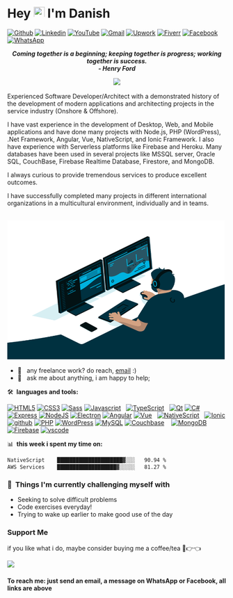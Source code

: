 # Hey <img src="https://media.giphy.com/media/hvRJCLFzcasrR4ia7z/giphy.gif" width="25px" height="25px"> I'm Danish

[![Github](https://img.shields.io/static/v1?label=&message=Github&color=black&style=for-the-badge&logo=github)](https://www.github.com/danishashraf047)
[![Linkedin](https://img.shields.io/static/v1?label=&message=Linkedin&color=0E7FBF&&&style=for-the-badge&logo=linkedin&logoColor=white)](https://www.linkedin.com/in/danishashraf047/)
[![YouTube](https://img.shields.io/static/v1?label=&message=YouTube&color=FF0000&&&style=for-the-badge&logo=youtube&logoColor=white)](https://www.youtube.com/channel/UChN-FCMK8LW18SVnS3Ogt-g)
[![Gmail](https://img.shields.io/static/v1?label=&labelColor=EA0008&message=Gmail&color=555555&style=for-the-badge&logo=gmail&logoColor=white)](mailto:danishashraf047@gmail.com)
[![Upwork](https://img.shields.io/static/v1?label=&labelColor=6fda44&message=Upwork&color=555555&style=for-the-badge&logo=upwork&logoColor=white)](https://www.upwork.com/freelancers/~01e9d4675bf2a10e37)
[![Fiverr](https://img.shields.io/static/v1?label=&labelColor=00b22d&message=Fiverr&color=555555&style=for-the-badge&logo=fiverr&logoColor=white)](https://www.fiverr.com/danishashraf047)
[![Facebook](https://img.shields.io/static/v1?label=&labelColor=4267B2&message=Facebook&color=4267B2&style=for-the-badge&logo=facebook&logoColor=white)](https://web.facebook.com/DanishAshraf047/)
[![WhatsApp](https://img.shields.io/static/v1?label=&labelColor=63b946&message=WhatsApp&color=63b946&style=for-the-badge&logo=whatsapp&logoColor=white)](https://wa.me/+923132118331)

<!-- 🔗 &nbsp;**Connect with me**
<p align="left">
</p> -->

<p align='center'>
  <em><b>Coming together is a beginning; keeping together is progress; working together is success.</b></em>
  <br/>
  <em><b>- Henry Ford</b></em>
  <br/>
</p>

<p align="center">
  <a href="https://github.com/DenverCoder1/readme-typing-svg"><img src="https://readme-typing-svg.herokuapp.com?lines=Workaholic;Tech%20Enthusiast;Cafephile;Always%20learning%20new%20things;Evolving&center=true&width=500&height=50&color=00E15B"></a>
</p>

Experienced Software Developer/Architect with a demonstrated history of the development of modern applications and architecting projects in the service industry (Onshore & Offshore).

I have vast experience in the development of Desktop, Web, and Mobile applications and have done many projects with Node.js, PHP (WordPress), .Net Framework, Angular, Vue, NativeScript, and Ionic Framework. I also have experience with Serverless platforms like Firebase and Heroku. Many databases have been used in several projects like MSSQL server, Oracle SQL, CouchBase, Firebase Realtime Database, Firestore, and MongoDB.

I always curious to provide tremendous services to produce excellent outcomes.

I have successfully completed many projects in different international organizations in a multicultural environment, individually and in teams.

</br>

<img src="https://github.com/danishashraf047/danishashraf047/blob/main/assets/code.gif" width="500" height="320" />

- 💼 &nbsp; any freelance work? do reach, [email](mailto:danishashraf047@gmail.com) :)
- 💬 &nbsp; ask me about anything, i am happy to help;

🛠 **&nbsp;languages and tools:**

<a href="https://developer.mozilla.org/en-US/docs/Glossary/HTML5" target="_blank" rel="noreferrer"><img src="https://raw.githubusercontent.com/danielcranney/readme-generator/main/public/icons/skills/html5-colored.svg" width="45" height="45" alt="HTML5" /></a>
<a href="https://developer.mozilla.org/en-US/docs/Web/CSS" target="_blank" rel="noreferrer"><img src="https://raw.githubusercontent.com/danielcranney/readme-generator/main/public/icons/skills/css3-colored.svg" width="45" height="45" alt="CSS3" /></a>
<a href="https://sass-lang.com/" target="_blank" rel="noreferrer"><img src="https://raw.githubusercontent.com/danielcranney/readme-generator/main/public/icons/skills/sass-colored.svg" width="45" height="45" alt="Sass" /></a>
<a href="https://developer.mozilla.org/en-US/docs/Web/JavaScript" target="_blank" rel="noreferrer"><img src="https://raw.githubusercontent.com/danielcranney/readme-generator/main/public/icons/skills/javascript-colored.svg" width="45" height="45" alt="Javascript" /></a>
&nbsp;
<a href="https://www.typescriptlang.org/" target="_blank" rel="noreferrer"><img src="https://raw.githubusercontent.com/danielcranney/readme-generator/main/public/icons/skills/typescript-colored.svg" width="45" height="45" alt="TypeScript" /></a>
&nbsp;
<a href="https://www.qt.io/product/development-tools" target="_blank" rel="noreferrer"><img src="https://upload.wikimedia.org/wikipedia/commons/0/0b/Qt_logo_2016.svg" width="50" height="50" alt="Qt" /></a>
<a href="https://docs.microsoft.com/en-us/dotnet/csharp/" target="_blank" rel="noreferrer"><img src="https://raw.githubusercontent.com/danielcranney/readme-generator/main/public/icons/skills/csharp-colored.svg" width="45" height="45" alt="C#" /></a>
<a href="https://expressjs.com/" target="_blank" rel="noreferrer"><img src="https://raw.githubusercontent.com/danielcranney/readme-generator/main/public/icons/skills/express-colored-dark.svg" width="45" height="45" alt="Express" /></a>
<a href="https://nodejs.org/en/" target="_blank" rel="noreferrer"><img src="https://raw.githubusercontent.com/danielcranney/readme-generator/main/public/icons/skills/nodejs-colored.svg" width="45" height="45" alt="NodeJS" /></a>
<a href="https://www.electronjs.org/" target="_blank" rel="noreferrer"><img src="https://www.pinclipart.com/picdir/big/570-5704154_reflection-clip-art.png" width="50" height="50" alt="Electron" /></a>
<a href="https://angular.io/" target="_blank" rel="noreferrer"><img src="https://upload.wikimedia.org/wikipedia/commons/c/cf/Angular_full_color_logo.svg" width="50" height="50" alt="Angular" /></a>
<a href="https://vuejs.org/" target="_blank" rel="noreferrer"><img src="https://www.pngkey.com/png/full/156-1566256_sinon-png.png" width="40" height="40" alt="Vue" /></a>
&nbsp;
<a href="https://nativescript.org/" target="_blank" rel="noreferrer"><img src="https://www.pngfind.com/pngs/b/66-669514_notre-dame-logo-png.png" width="45" height="45" alt="NativeScript" /></a>
&nbsp;
<a href="https://ionicframework.com/" target="_blank" rel="noreferrer"><img src="https://www.seekpng.com/png/full/385-3852777_oval-png-transparent.png" width="45" height="45" alt="Ionic" /></a>
<a href="https://github.com/" target="_blank" rel="noreferrer"><img src="https://avatars.githubusercontent.com/u/9919?s=200&v=4" width="50" height="50" alt="github" /></a>
<a href="https://www.php.net/" target="_blank" rel="noreferrer"><img src="https://raw.githubusercontent.com/danielcranney/readme-generator/main/public/icons/skills/php-colored.svg" width="45" height="45" alt="PHP" /></a>
<a href="https://wordpress.org/" target="_blank" rel="noreferrer"><img src="https://www.pngall.com/wp-content/uploads/2016/05/WordPress-Logo-PNG-HD.png" width="50" height="50" alt="WordPress" /></a>
<a href="https://www.mysql.com/" target="_blank" rel="noreferrer"><img src="https://raw.githubusercontent.com/danielcranney/readme-generator/main/public/icons/skills/mysql-colored.svg" width="45" height="45" alt="MySQL" /></a>
<a href="https://www.couchbase.com/" target="_blank" rel="noreferrer"><img src="https://toppng.com/download/QodG38GN9oRGRLMgbv1njgo3uU0cC7lh339vqxEUyGwrCH7HtBkxenrrZ6EBCSROEtltOntgm1c9sQyErxtQyzr7XJjBbj7VmHmDC8wdEHwFx2XfXkFnO6ArJxpdE4xmaDtGelOa2JWp7mAOYt3JV7BXiu6woslqYJyvSV9liIBhgddyaV9py7tSNNzocEkf9EtY7HTN/large" width="48" height="48" alt="Couchbase" /></a>
&nbsp;&nbsp;
<a href="https://www.mongodb.com/" target="_blank" rel="noreferrer"><img src="https://www.kindpng.com/picc/b/385-3850420_mongodb-png.png" height="48" alt="MongoDB" /></a>
<a href="https://firebase.google.com/" target="_blank" rel="noreferrer"><img src="https://raw.githubusercontent.com/danielcranney/readme-generator/main/public/icons/skills/firebase-colored.svg" width="48" height="48" alt="Firebase" /></a>
<a href="https://code.visualstudio.com/" target="_blank" rel="noreferrer"><img src="https://upload.wikimedia.org/wikipedia/commons/thumb/9/9a/Visual_Studio_Code_1.35_icon.svg/1024px-Visual_Studio_Code_1.35_icon.svg.png" width="42" height="42" alt="vscode" /></a>

📊 **&nbsp;this week i spent my time on:**

```text
NativeScript    █████████████████████▓░░░   90.94 %
AWS Services    ███████████████████▓░░░░░   81.27 %
```

### :muscle: &nbsp;Things I'm currently challenging myself with

- Seeking to solve difficult problems
- Code exercises everyday!
- Trying to wake up earlier to make good use of the day

### Support Me

if you like what i do, maybe consider buying me a coffee/tea 🥺👉👈

<a href="https://www.buymeacoffee.com/danishashraf047"><img src="https://cdn.buymeacoffee.com/buttons/v2/default-yellow.png" width="200" /></a>

#### To reach me: just send an email, a message on WhatsApp or Facebook, all links are above
